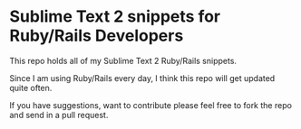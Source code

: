 # Sublime Text 2 snippets for Ruby/Rails Developers

This repo holds all of my Sublime Text 2 Ruby/Rails snippets.

Since I am using Ruby/Rails every day, I think this repo will get updated quite often.

If you have suggestions, want to contribute please feel free to fork the repo and send in a pull request.

